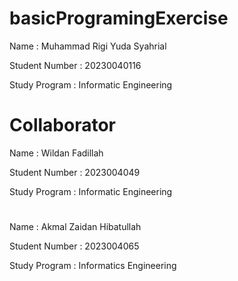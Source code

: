 # basicProgramingExercise

Name : Muhammad Rigi Yuda Syahrial

Student Number : 20230040116

Study Program : Informatic Engineering

# Collaborator

Name : Wildan Fadillah

Student Number : 2023004049

Study Program : Informatic Engineering

#

Name : Akmal Zaidan Hibatullah

Student Number : 2023004065

Study Program : Informatics Engineering

